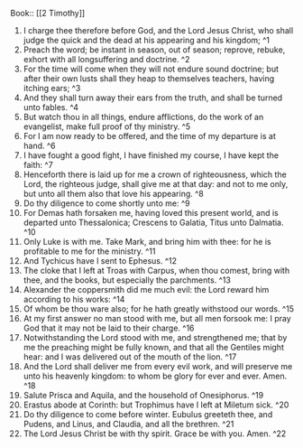 Book:: [[2 Timothy]]
 1. I charge thee therefore before God, and the Lord Jesus Christ, who shall judge the quick and the dead at his appearing and his kingdom; ^1
 2. Preach the word; be instant in season, out of season; reprove, rebuke, exhort with all longsuffering and doctrine. ^2
 3. For the time will come when they will not endure sound doctrine; but after their own lusts shall they heap to themselves teachers, having itching ears; ^3
 4. And they shall turn away their ears from the truth, and shall be turned unto fables. ^4
 5. But watch thou in all things, endure afflictions, do the work of an evangelist, make full proof of thy ministry. ^5
 6. For I am now ready to be offered, and the time of my departure is at hand. ^6
 7. I have fought a good fight, I have finished my course, I have kept the faith: ^7
 8. Henceforth there is laid up for me a crown of righteousness, which the Lord, the righteous judge, shall give me at that day: and not to me only, but unto all them also that love his appearing. ^8
 9. Do thy diligence to come shortly unto me: ^9
 10. For Demas hath forsaken me, having loved this present world, and is departed unto Thessalonica; Crescens to Galatia, Titus unto Dalmatia. ^10
 11. Only Luke is with me. Take Mark, and bring him with thee: for he is profitable to me for the ministry. ^11
 12. And Tychicus have I sent to Ephesus. ^12
 13. The cloke that I left at Troas with Carpus, when thou comest, bring with thee, and the books, but especially the parchments. ^13
 14. Alexander the coppersmith did me much evil: the Lord reward him according to his works: ^14
 15. Of whom be thou ware also; for he hath greatly withstood our words. ^15
 16. At my first answer no man stood with me, but all men forsook me: I pray God that it may not be laid to their charge. ^16
 17. Notwithstanding the Lord stood with me, and strengthened me; that by me the preaching might be fully known, and that all the Gentiles might hear: and I was delivered out of the mouth of the lion. ^17
 18. And the Lord shall deliver me from every evil work, and will preserve me unto his heavenly kingdom: to whom be glory for ever and ever. Amen. ^18
 19. Salute Prisca and Aquila, and the household of Onesiphorus. ^19
 20. Erastus abode at Corinth: but Trophimus have I left at Miletum sick. ^20
 21. Do thy diligence to come before winter. Eubulus greeteth thee, and Pudens, and Linus, and Claudia, and all the brethren. ^21
 22. The Lord Jesus Christ be with thy spirit. Grace be with you. Amen. ^22
